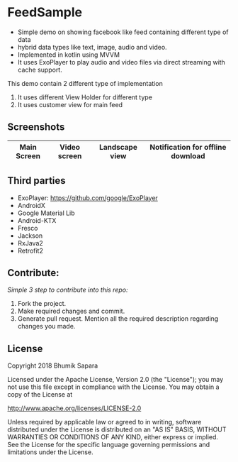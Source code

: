# FeedSample

* Simple demo on showing facebook like feed containing different type of data
* hybrid data types like text, image, audio and video.
* Implemented in kotlin using MVVM
* It uses ExoPlayer to play audio and video files via direct streaming with cache support.

This demo contain 2 different type of implementation
1. It uses different View Holder for different type
2. It uses customer view for main feed


## Screenshots
|Main Screen|Video screen|Landscape view|Notification for offline download|
|:---:|:---:|:---:|:---:|


## Third parties
* ExoPlayer: <https://github.com/google/ExoPlayer>
* AndroidX
* Google Material Lib
* Android-KTX
* Fresco
* Jackson
* RxJava2
* Retrofit2

## Contribute:
*Simple 3 step to contribute into this repo:*

1. Fork the project.
2. Make required changes and commit.
3. Generate pull request. Mention all the required description regarding changes you made.

## License
Copyright 2018 Bhumik Sapara

Licensed under the Apache License, Version 2.0 (the "License");
you may not use this file except in compliance with the License.
You may obtain a copy of the License at

http://www.apache.org/licenses/LICENSE-2.0

Unless required by applicable law or agreed to in writing, software
distributed under the License is distributed on an "AS IS" BASIS,
WITHOUT WARRANTIES OR CONDITIONS OF ANY KIND, either express or implied.
See the License for the specific language governing permissions and
limitations under the License.

